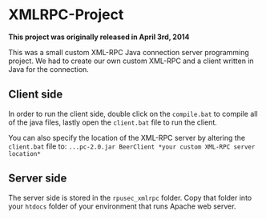 # XMLRPC-Project

<b>This project was originally released in April 3rd, 2014</b>

This was a small custom XML-RPC Java connection server programming project. We had to create our own custom XML-RPC and a 
client written in Java for the connection. 

Client side
-------
In order to run the client side, double click on the `compile.bat` to compile all of the java files, lastly open the `client.bat` file to run the client. 

You can also specify the location of the XML-RPC server by altering the `client.bat` file to: 
`...pc-2.0.jar BeerClient *your custom XML-RPC server location*`

Server side
-------
The server side is stored in the `rpusec_xmlrpc` folder. Copy that folder into your `htdocs` folder of your environment that runs Apache web server. 
